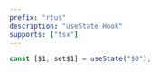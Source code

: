 ```yaml
---
prefix: "rtus"
description: "useState Hook"
supports: ["tsx"]
---
```


```js
const [$1, set$1] = useState("$0");
```
